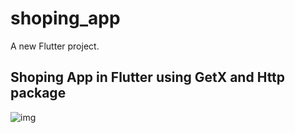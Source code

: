 # shoping_app

A new Flutter project.

## Shoping App in Flutter using GetX and Http package 

![img](https://lh4.googleusercontent.com/EMqblekWlLakron1CMDh3VuCi1yXpFijY8LQzVWNxtKsnQWorpHdp-Ssal9MOC0aCkqSLbl1Kzlot7O1P3R1lGfUSS0CH4hBjagb67Rh_ikAlqFtWSSqSZ2KjgTUqZBL_fC7EzdZ)

